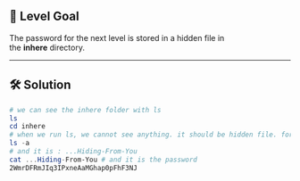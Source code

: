 ## 🔐 Level Goal

The password for the next level is stored in a hidden file in the **inhere** directory.

---

## 🛠️ Solution

```powershell
# we can see the inhere folder with ls
ls
cd inhere
# when we run ls, we cannot see anything. it should be hidden file. for see the hidden files
ls -a
# and it is : ...Hiding-From-You
cat ...Hiding-From-You # and it is the password
2WmrDFRmJIq3IPxneAaMGhap0pFhF3NJ
```